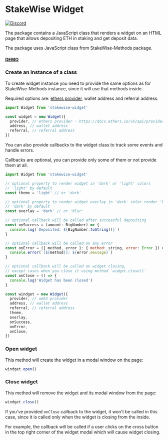 # StakeWise Widget

[![Discord](https://user-images.githubusercontent.com/7288322/34471967-1df7808a-efbb-11e7-9088-ed0b04151291.png)](https://discord.gg/2BSdr2g)

The package contains a JavaScript class that renders a
widget on an HTML page that allows depositing ETH in
staking and get deposit data.

The package uses JavaScript class from StakeWise-Methods
package.

#### [DEMO](https://js-4sp3jowqu-stakewise.vercel.app/)

### Create an instance of a class
To create widget instance you need to provide the same
options as for StakeWise-Methods instance, since it will
use that methods inside.

Required options are: [ethers provider](https://docs.ethers.io/v5/api/providers/provider/), wallet address and
referral address.

```js
import Widget from 'stakewise-widget'

const widget = new Widget({
  provider, // ethers provider - https://docs.ethers.io/v5/api/providers/provider/
  address, // wallet address
  referral, // referral address
})
```

You can also provide callbacks to the widget class to
track some events and handle errors. 

Callbacks are optional, you can provide only some of
them or not provide them at all.

```js
import Widget from 'stakewise-widget'

// optional property to render widget in 'dark' or 'light' colors
// 'light' by default
const theme = 'light' // or 'dark'

// optional property to render widget overlay in 'dark' color render 'blur' overlay
// 'dark' by default
const overlay = 'dark' // or 'blur'

// optional callback will be called after successful depositing
const onSuccess = (amount: BigNumber) => {
  console.log(`Deposited: ${BigNumber.toString()}`)
}

// optional callback will be called on any error
const onError = ({ method, error }: { method: string, error: Error }) => {
  console.error(`[${method}]: ${error.message}`)
}

// optional callback will be called on widget closing,
// except cases when you close it using method `widget.close()` 
const onClose = () => {
  console.log('Widget has been closed')
}

const windget = new Widget({
  provider, // web3 provider
  address, // wallet address
  referral, // referral address
  theme,
  overlay,
  onSuccess, 
  onError, 
  onClose,  
})
```

### Open widget
This method will create the widget in a modal window on
the page:

```js
windget.open()
```

### Close widget
This method will remove the widget and its modal window
from the page:

```js
windget.close()
```

If you've provided `onClose` callback to the widget, it
won't be called in this case, since it is called only
when the widget is closing from the inside.

For example, the callback will be called if a user
clicks on the cross button in the top right corner of
the widget modal which will cause widget closing.
